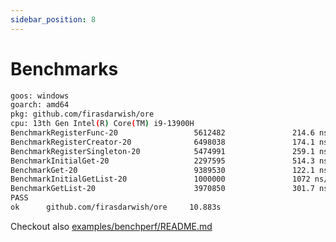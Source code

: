 ```yaml
---
sidebar_position: 8
---
```


# Benchmarks

```bash
goos: windows
goarch: amd64
pkg: github.com/firasdarwish/ore
cpu: 13th Gen Intel(R) Core(TM) i9-13900H
BenchmarkRegisterFunc-20                 5612482               214.6 ns/op
BenchmarkRegisterCreator-20              6498038               174.1 ns/op
BenchmarkRegisterSingleton-20            5474991               259.1 ns/op
BenchmarkInitialGet-20                   2297595               514.3 ns/op
BenchmarkGet-20                          9389530               122.1 ns/op
BenchmarkInitialGetList-20               1000000               1072 ns/op
BenchmarkGetList-20                      3970850               301.7 ns/op
PASS
ok      github.com/firasdarwish/ore     10.883s
```

Checkout also [examples/benchperf/README.md](https://github.com/firasdarwish/ore/blob/main/examples/benchperf/README.md)